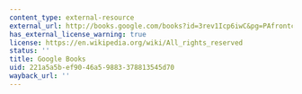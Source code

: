 ```yaml
---
content_type: external-resource
external_url: http://books.google.com/books?id=3rev1Icp6iwC&pg=PAfrontcover
has_external_license_warning: true
license: https://en.wikipedia.org/wiki/All_rights_reserved
status: ''
title: Google Books
uid: 221a5a5b-ef90-46a5-9883-378813545d70
wayback_url: ''
---
```

